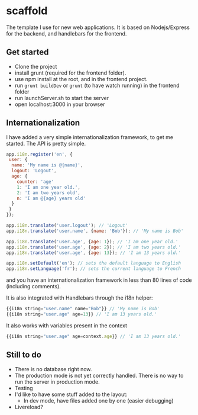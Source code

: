 # scaffold

The template I use for new web applications. It is based on Nodejs/Express for the backend, and handlebars for the frontend.

## Get started

- Clone the project
- install grunt (required for the frontend folder).
- use npm install at the root, and in the frontend project.
- run `grunt buildDev` or `grunt` (to have watch running) in the frontend folder
- run launchServer.sh to start the server
- open localhost:3000 in your browser

## Internationalization

I have added a very simple internationalization framework, to get me started. The API is pretty simple.
```js
app.i18n.register('en', {
 user: {
  name: 'My name is @{name}',
  logout: 'Logout',
  age: {
    counter: 'age'
    1: 'I am one year old.',
    2: 'I am two years old',
    n: 'I am @{age} years old'
  }
 }
});

app.i18n.translate('user.logout'); // 'Logout'
app.i18n.translate('user.name', {name: 'Bob'}); // 'My name is Bob'

app.i18n.translate('user.age', {age: 1}); // 'I am one year old.'
app.i18n.translate('user.age', {age: 2}); // 'I am two years old.'
app.i18n.translate('user.age', {age: 13}); // 'I am 13 years old.'

app.i18n.setDefault('en'); // sets the default language to English
app.i18n.setLanguage('fr'); // sets the current language to French
```
and you have an internationalization framework in less than 80 lines of code (including comments).

It is also integrated with Handlebars through the i18n helper:
```js
{{i18n string="user.name" name="Bob"}} // 'My name is Bob'
{{i18n string="user.age" age=13}} // 'I am 13 years old.'
```
It also works with variables present in the context
```js
{{i18n string="user.age" age=context.age}} // 'I am 13 years old.'
```

## Still to do

- There is no database right now.
- The production mode is not yet correctly handled. There is no way to run the server in production mode.
- Testing
- I'd like to have some stuff added to the layout:
    - In dev mode, have files added one by one (easier debugging)
- Livereload?